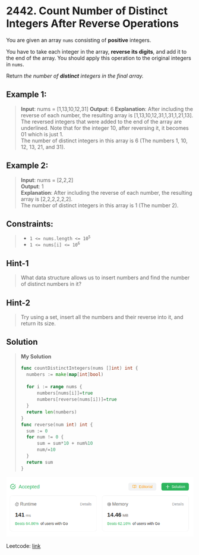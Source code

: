 # 2442. Count Number of Distinct Integers After Reverse Operations

You are given an array `nums` consisting of **positive** integers.

You have to take each integer in the array, **reverse its digits**, and add it to the end of the array. You should apply this operation to the original integers in `nums`.

Return *the number of **distinct** integers in the final array.*

## Example 1:
> **Input**: nums = [1,13,10,12,31]
> **Output**: 6
> **Explanation**: After including the reverse of each number, the resulting array is [1,13,10,12,31,1,31,1,21,13]. \
The reversed integers that were added to the end of the array are underlined. Note that for the integer 10, after reversing it, it becomes 01 which is just 1. \
The number of distinct integers in this array is 6 (The numbers 1, 10, 12, 13, 21, and 31).

## Example 2:
> **Input**: nums = [2,2,2] \
> **Output**: 1 \
> **Explanation**: After including the reverse of each number, the resulting array is [2,2,2,2,2,2]. \
The number of distinct integers in this array is 1 (The number 2).

## Constraints:
> * <code>1 <= nums.length <= 10<sup>5</sup></code>
> * <code>1 <= nums[i] <= 10<sup>6</sup></code>

## Hint-1
> What data structure allows us to insert numbers and find the number of distinct numbers in it?

## Hint-2
> Try using a set, insert all the numbers and their reverse into it, and return its size.


## Solution
> **My Solution**
> ```go
> func countDistinctIntegers(nums []int) int {
> 	numbers := make(map[int]bool)
> 
> 	for i := range nums {
> 		numbers[nums[i]]=true
> 		numbers[reverse(nums[i])]=true
> 	}
> 	return len(numbers)
> }
> func reverse(num int) int {
> 	sum := 0
> 	for num != 0 {
> 		sum = sum*10 + num%10
> 		num/=10
> 	}
> 	return sum
> }
> ```

![result](2442.png)

Leetcode: [link](https://leetcode.com/problems/count-number-of-distinct-integers-after-reverse-operations/description/)